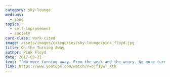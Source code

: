 ```yaml
---
category: sky-lounge
mediums:
  - song
topics:
  - self-improvement
  - society
card-class: work-cited
image: assets/images/categories/sky-lounge/pink_floyd.jpg
title: On the Turning Away
author: Pink Floyd
date: 2017-03-21
text: "'No more turning away. From the weak and the weary. No more turning away. From the coldness inside. Just a world that we all must share. It's not enough just to stand and stare. Is it only a dream that there'll be. No more turning away?'"
link: https://www.youtube.com/watch?v=ojf18wT_Xtk
---
```

